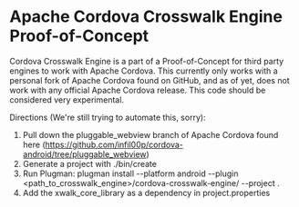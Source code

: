 

Apache Cordova Crosswalk Engine Proof-of-Concept
===

Cordova Crosswalk Engine is a part of a Proof-of-Concept for 
third party engines to work with Apache Cordova.  This currently only works with a
personal fork of Apache Cordova found on GitHub, and as of yet, does not work with any
official Apache Cordova release.  This code should be considered very experimental.


Directions (We're still trying to automate this, sorry):
1. Pull down the pluggable_webview branch of Apache Cordova found here (https://github.com/infil00p/cordova-android/tree/pluggable_webview)
2. Generate a project with ./bin/create
3. Run Plugman: plugman install --platform android --plugin <path_to_crosswalk_engine>/cordova-crosswalk-engine/ --project .
4. Add the xwalk_core_library as a dependency in project.properties
